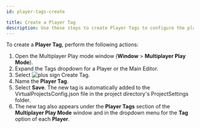 ```yaml
---
id: player-tags-create

title: Create a Player Tag
description: Use these steps to create Player Tags to configure the player actions in Multiplayer Play Mode.
---
```


To create a **Player Tag**, perform the following actions:

1. Open the Multiplayer Play mode window (**Window** > **Multiplayer Play Mode**).
2. Expand the Tags dropdown for a Player or the Main Editor.
3. Select ![plus sign](/img/add.png) Create Tag.
4. Name the **Player Tag**.
5. Select **Save**. The new tag is automatically added to the VirtualProjectsConfig.json file in the project directory's ProjectSettings folder.
6. The new tag also appears under the **Player Tags** section of the **Multiplayer Play Mode** window and in the dropdown menu for the **Tag** option of each **Player**.
